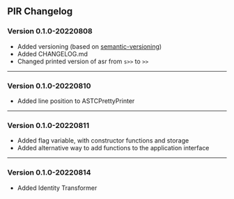 ## PIR Changelog

### Version 0.1.0-20220808

- Added versioning (based on [semantic-versioning](https://semver.org/))
- Added CHANGELOG.md
- Changed printed version of asr from <code>s>></code> to <code>>></code>

---

### Version 0.1.0-20220810

- Added line position to ASTCPrettyPrinter

---

### Version 0.1.0-20220811

- Added flag variable, with constructor functions and storage
- Added alternative way to add functions to the application interface

---

### Version 0.1.0-20220814

- Added Identity Transformer
